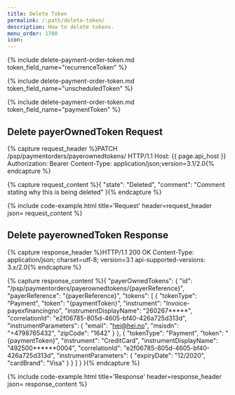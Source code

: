 ```yaml
---
title: Delete Token
permalink: /:path/delete-token/
description: How to delete tokens.
menu_order: 1700
icon:
---
```


{% include delete-payment-order-token.md token_field_name="recurrenceToken" %}

{% include delete-payment-order-token.md token_field_name="unscheduledToken" %}

{% include delete-payment-order-token.md token_field_name="paymentToken" %}

## Delete payerOwnedToken Request

{% capture request_header %}PATCH /psp/paymentorders/payerownedtokens/<payerReference> HTTP/1.1
Host: {{ page.api_host }}
Authorization: Bearer <AccessToken>
Content-Type: application/json;version=3.1/2.0{% endcapture %}

{% capture request_content %}{
  "state": "Deleted",
  "comment": "Comment stating why this is being deleted"
}{% endcapture %}

{% include code-example.html
    title='Request'
    header=request_header
    json= request_content
    %}

## Delete payerownedToken Response

{% capture response_header %}HTTP/1.1 200 OK
Content-Type: application/json; charset=utf-8; version=3.1
api-supported-versions: 3.x/2.0{% endcapture %}

{% capture response_content %}{
  "payerOwnedTokens": {
        "id": "/psp/paymentorders/payerownedtokens/{payerReference}",
        "payerReference": "{payerReference}",
        "tokens": [
            {
                "tokenType": "Payment",
                "token": "{paymentToken}",
                "instrument": "Invoice-payexfinancingno",
                "instrumentDisplayName": "260267*****",
                "correlationId": "e2f06785-805d-4605-bf40-426a725d313d",
                "instrumentParameters": {
                    "email": "hei@hei.no",
                    "msisdn": "+4798765432",
                    "zipCode": "1642"
                }
            },
            {
                "tokenType": "Payment",
                "token": "{paymentToken}",
                "instrument": "CreditCard",
                "instrumentDisplayName": "492500******0004",
                "correlationId": "e2f06785-805d-4605-bf40-426a725d313d",
                "instrumentParameters": {
                    "expiryDate": "12/2020",
                    "cardBrand": "Visa"
                }
            }
        ]
    }
}{% endcapture %}

{% include code-example.html
    title='Response'
    header=response_header
    json= response_content
    %}
